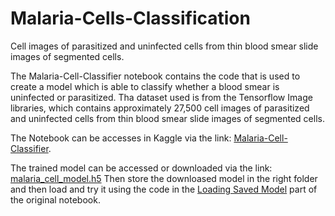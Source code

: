 # Malaria-Cells-Classification
Cell images of parasitized and uninfected cells from thin blood smear slide images of segmented cells.

The Malaria-Cell-Classifier notebook contains the code that is used to create a model which is able to classify whether a blood smear is uninfected or parasitized.
Tha dataset used is from the Tensorflow Image libraries, which contains approximately 27,500 cell images of parasitized and uninfected cells from thin blood smear slide images of segmented cells.

The Notebook can be accesses in Kaggle via the link: [Malaria-Cell-Classifier](https://www.kaggle.com/code/jothammasila/malaria-cell-classifier/edit). 

The trained model can be accessed or downloaded via the link: [malaria_cell_model.h5](https://drive.google.com/file/d/1CL08QS4vqxohc-DhGMzEVDLyhuZsf0CX/view?usp=sharing)
Then store the downloased model in the right folder and then load and try it using the code in the [Loading Saved Model](https://www.kaggle.com/code/jothammasila/malaria-cell-classifier/edit) part of the original notebook.
